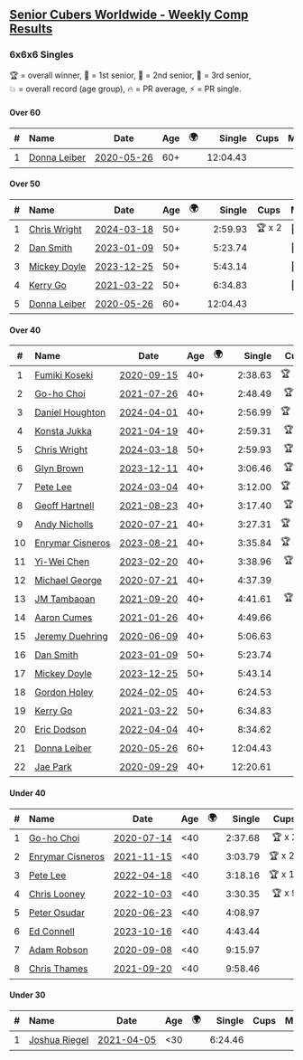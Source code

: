 <style>table {white-space: nowrap;}</style>
<link rel="stylesheet" type="text/css" href="/scw-comp/css/flags.css" />

## [Senior Cubers Worldwide - Weekly Comp Results](/scw-comp/results/)
### 6x6x6 Singles

<span style="white-space: nowrap;">🏆 = overall winner</span>, <span style="white-space: nowrap;">🥇 = 1st senior</span>, <span style="white-space: nowrap;">🥈 = 2nd senior</span>, <span style="white-space: nowrap;">🥉 = 3rd senior</span>, <span style="white-space: nowrap;">💥 = overall record (age group)</span>, <span style="white-space: nowrap;">🔥 = PR average</span>, <span style="white-space: nowrap;">⚡ = PR single</span>.

#### Over 60

| # | Name | Date | Age | 🌍 | Single | Cups | Medals | Achievements | Video |
| :--: | :-- | :--: | :--: | :--: | --: | :--: | :-- | :-- | :-- |
| 1 | [Donna Leiber](../../persons/donna_leiber/666.md) | [2020-05-26](../../results/2020-05-26/666.md) | 60+ | <i class="flag flag-US" /> | 12:04.43 |  |  | 💥 x 3, ⚡ x 3 | [Desktop](https://www.facebook.com/events/637852836799991/permalink/640054709913137) / [Mobile](https://m.facebook.com/events/637852836799991?view=permalink&id=640054709913137) |

#### Over 50

| # | Name | Date | Age | 🌍 | Single | Cups | Medals | Achievements | Video |
| :--: | :-- | :--: | :--: | :--: | --: | :--: | :-- | :-- | :-- |
| 1 | [Chris Wright](../../persons/chris_wright/666.md) | [2024-03-18](../../results/2024-03-18/666.md) | 50+ | <i class="flag flag-GB" /> | 2:59.93 | 🏆 x 2 | 🥇 x 2, 🥈 x 3 | 💥 x 3, 🔥 x 2, ⚡ x 3 | [Desktop](https://www.facebook.com/events/386186517521787/permalink/392243636916075) / [Mobile](https://m.facebook.com/events/386186517521787?view=permalink&id=392243636916075) |
| 2 | [Dan Smith](../../persons/dan_smith/666.md) | [2023-01-09](../../results/2023-01-09/666.md) | 50+ | <i class="flag flag-US" /> | 5:23.74 |  | 🥇 x 5, 🥈 x 3, 🥉 x 7 | 💥 x 1, 🔥 x 1, ⚡ x 2 | [Desktop](https://www.facebook.com/events/1531132474062600/permalink/1536035993572248) / [Mobile](https://m.facebook.com/events/1531132474062600?view=permalink&id=1536035993572248) |
| 3 | [Mickey Doyle](../../persons/mickey_doyle/666.md) | [2023-12-25](../../results/2023-12-25/666.md) | 50+ | <i class="flag flag-US" /> | 5:43.14 |  | 🥇 x 2, 🥈 x 2, 🥉 x 1 | ⚡ x 4 | [Desktop](https://www.facebook.com/events/349610014457902/permalink/356702320415338) / [Mobile](https://m.facebook.com/events/349610014457902?view=permalink&id=356702320415338) |
| 4 | [Kerry Go](../../persons/kerry_go/666.md) | [2021-03-22](../../results/2021-03-22/666.md) | 50+ | <i class="flag flag-US" /> | 6:34.83 |  | 🥈 x 1 | ⚡ x 1 | [Desktop](https://www.facebook.com/events/2537500386546221/permalink/2547152288914364) / [Mobile](https://m.facebook.com/events/2537500386546221?view=permalink&id=2547152288914364) |
| 5 | [Donna Leiber](../../persons/donna_leiber/666.md) | [2020-05-26](../../results/2020-05-26/666.md) | 60+ | <i class="flag flag-US" /> | 12:04.43 |  |  | 💥 x 3, ⚡ x 3 | [Desktop](https://www.facebook.com/events/637852836799991/permalink/640054709913137) / [Mobile](https://m.facebook.com/events/637852836799991?view=permalink&id=640054709913137) |

#### Over 40

| # | Name | Date | Age | 🌍 | Single | Cups | Medals | Achievements | Video |
| :--: | :-- | :--: | :--: | :--: | --: | :--: | :-- | :-- | :-- |
| 1 | [Fumiki Koseki](../../persons/fumiki_koseki/666.md) | [2020-09-15](../../results/2020-09-15/666.md) | 40+ | <i class="flag flag-JP" /> | 2:38.63 | 🏆 x 24 | 🥇 x 24 | 💥 x 2, 🔥 x 2, ⚡ x 2 | [Desktop](https://www.facebook.com/events/655903882008117/permalink/659480474983791) / [Mobile](https://m.facebook.com/events/655903882008117?view=permalink&id=659480474983791) |
| 2 | [Go-ho Choi](../../persons/go_ho_choi/666.md) | [2021-07-26](../../results/2021-07-26/666.md) | 40+ | <i class="flag flag-KR" /> | 2:48.49 | 🏆 x 2 | 🥇 x 1 | 💥 x 1, 🔥 x 2, ⚡ x 2 | [Desktop](https://www.facebook.com/events/210838191047415/permalink/220841146713786) / [Mobile](https://m.facebook.com/events/210838191047415?view=permalink&id=220841146713786) |
| 3 | [Daniel Houghton](../../persons/daniel_houghton/666.md) | [2024-04-01](../../results/2024-04-01/666.md) | 40+ | <i class="flag flag-CH" /> | 2:56.99 | 🏆 x 29 | 🥇 x 33, 🥈 x 2, 🥉 x 2 | 🔥 x 9, ⚡ x 11 | [Desktop](https://www.facebook.com/events/3767623586842150/permalink/3774969149440927) / [Mobile](https://m.facebook.com/events/3767623586842150?view=permalink&id=3774969149440927) |
| 4 | [Konsta Jukka](../../persons/konsta_jukka/666.md) | [2021-04-19](../../results/2021-04-19/666.md) | 40+ | <i class="flag flag-FI" /> | 2:59.31 | 🏆 x 2 | 🥇 x 4, 🥈 x 7 | 🔥 x 7, ⚡ x 5 | [Desktop](https://www.facebook.com/events/1009195762821458/permalink/1017253955348972) / [Mobile](https://m.facebook.com/events/1009195762821458?view=permalink&id=1017253955348972) |
| 5 | [Chris Wright](../../persons/chris_wright/666.md) | [2024-03-18](../../results/2024-03-18/666.md) | 50+ | <i class="flag flag-GB" /> | 2:59.93 | 🏆 x 2 | 🥇 x 2, 🥈 x 3 | 💥 x 3, 🔥 x 2, ⚡ x 3 | [Desktop](https://www.facebook.com/events/386186517521787/permalink/392243636916075) / [Mobile](https://m.facebook.com/events/386186517521787?view=permalink&id=392243636916075) |
| 6 | [Glyn Brown](../../persons/glyn_brown/666.md) | [2023-12-11](../../results/2023-12-11/666.md) | 40+ | <i class="flag flag-GB" /> | 3:06.46 | 🏆 x 3 | 🥇 x 4, 🥈 x 11, 🥉 x 1 | 🔥 x 7, ⚡ x 5 | [Desktop](https://www.facebook.com/events/101679999707522/permalink/106787705863418) / [Mobile](https://m.facebook.com/events/101679999707522?view=permalink&id=106787705863418) |
| 7 | [Pete Lee](../../persons/pete_lee/666.md) | [2024-03-04](../../results/2024-03-04/666.md) | 40+ | <i class="flag flag-GB" /> | 3:12.00 | 🏆 x 12 | 🥈 x 1, 🥉 x 1 | 🔥 x 14, ⚡ x 20 | [Desktop](https://www.facebook.com/events/3564311457163699/permalink/3569724523289059) / [Mobile](https://m.facebook.com/events/3564311457163699?view=permalink&id=3569724523289059) |
| 8 | [Geoff Hartnell](../../persons/geoff_hartnell/666.md) | [2021-08-23](../../results/2021-08-23/666.md) | 40+ | <i class="flag flag-GB" /> | 3:17.40 | 🏆 x 4 | 🥇 x 20, 🥈 x 25, 🥉 x 2 | 🔥 x 6, ⚡ x 5 | [Desktop](https://www.facebook.com/events/1108693076205590/permalink/1116401015434796) / [Mobile](https://m.facebook.com/events/1108693076205590?view=permalink&id=1116401015434796) |
| 9 | [Andy Nicholls](../../persons/andy_nicholls/666.md) | [2020-07-21](../../results/2020-07-21/666.md) | 40+ | <i class="flag flag-GB" /> | 3:27.31 | 🏆 x 11 | 🥇 x 12, 🥈 x 1 | 💥 x 5, 🔥 x 2, ⚡ x 4 | [Desktop](https://www.facebook.com/events/3081159145282455/permalink/3081819258549777) / [Mobile](https://m.facebook.com/events/3081159145282455?view=permalink&id=3081819258549777) |
| 10 | [Enrymar Cisneros](../../persons/enrymar_cisneros/666.md) | [2023-08-21](../../results/2023-08-21/666.md) | 40+ | <i class="flag flag-VE" /> | 3:35.84 | 🏆 x 20 | 🥈 x 1 | 🔥 x 11, ⚡ x 10 | [Desktop](https://www.facebook.com/events/605466225085334/permalink/608413468123943) / [Mobile](https://m.facebook.com/events/605466225085334?view=permalink&id=608413468123943) |
| 11 | [Yi-Wei Chen](../../persons/yi_wei_chen/666.md) | [2023-02-20](../../results/2023-02-20/666.md) | 40+ | <i class="flag flag-TW" /> | 3:38.96 | 🏆 x 1 | 🥇 x 3, 🥈 x 7, 🥉 x 7 | 🔥 x 4, ⚡ x 10 | [Desktop](https://www.facebook.com/events/751205503064846/permalink/753027449549318) / [Mobile](https://m.facebook.com/events/751205503064846?view=permalink&id=753027449549318) |
| 12 | [Michael George](../../persons/michael_george/666.md) | [2020-07-21](../../results/2020-07-21/666.md) | 40+ | <i class="flag flag-GB" /> | 4:37.39 |  | 🥉 x 4 | ⚡ x 7 | [Desktop](https://www.facebook.com/michael.george.545/videos/10214016558128356) / [Mobile](https://m.facebook.com/michael.george.545/videos/10214016558128356) |
| 13 | [JM Tambaoan](../../persons/jm_tambaoan/666.md) | [2021-09-20](../../results/2021-09-20/666.md) | 40+ | <i class="flag flag-PH" /> | 4:41.61 | 🏆 x 3 | 🥇 x 3, 🥈 x 14, 🥉 x 3 | 🔥 x 4, ⚡ x 4 | [Desktop](https://www.facebook.com/events/4223726381008841/permalink/4268147889900023) / [Mobile](https://m.facebook.com/events/4223726381008841?view=permalink&id=4268147889900023) |
| 14 | [Aaron Cumes](../../persons/aaron_cumes/666.md) | [2021-01-26](../../results/2021-01-26/666.md) | 40+ | <i class="flag flag-GB" /> | 4:49.66 |  | 🥈 x 1, 🥉 x 5 | ⚡ x 4 | [Desktop](https://www.facebook.com/events/886756952081472/permalink/887647815325719) / [Mobile](https://m.facebook.com/events/886756952081472?view=permalink&id=887647815325719) |
| 15 | [Jeremy Duehring](../../persons/jeremy_duehring/666.md) | [2020-06-09](../../results/2020-06-09/666.md) | 40+ | <i class="flag flag-US" /> | 5:06.63 |  | 🥉 x 1 | ⚡ x 2 | [Desktop](https://www.facebook.com/jeremy.duehring/videos/10160093205957846) / [Mobile](https://m.facebook.com/jeremy.duehring/videos/10160093205957846) |
| 16 | [Dan Smith](../../persons/dan_smith/666.md) | [2023-01-09](../../results/2023-01-09/666.md) | 50+ | <i class="flag flag-US" /> | 5:23.74 |  | 🥇 x 5, 🥈 x 3, 🥉 x 7 | 💥 x 1, 🔥 x 1, ⚡ x 2 | [Desktop](https://www.facebook.com/events/1531132474062600/permalink/1536035993572248) / [Mobile](https://m.facebook.com/events/1531132474062600?view=permalink&id=1536035993572248) |
| 17 | [Mickey Doyle](../../persons/mickey_doyle/666.md) | [2023-12-25](../../results/2023-12-25/666.md) | 50+ | <i class="flag flag-US" /> | 5:43.14 |  | 🥇 x 2, 🥈 x 2, 🥉 x 1 | ⚡ x 4 | [Desktop](https://www.facebook.com/events/349610014457902/permalink/356702320415338) / [Mobile](https://m.facebook.com/events/349610014457902?view=permalink&id=356702320415338) |
| 18 | [Gordon Holey](../../persons/gordon_holey/666.md) | [2024-02-05](../../results/2024-02-05/666.md) | 40+ | <i class="flag flag-US" /> | 6:24.53 |  | 🥈 x 2 | ⚡ x 2 | [Desktop](https://www.facebook.com/766997877/videos/676886614657174) / [Mobile](https://m.facebook.com/766997877/videos/676886614657174) |
| 19 | [Kerry Go](../../persons/kerry_go/666.md) | [2021-03-22](../../results/2021-03-22/666.md) | 50+ | <i class="flag flag-US" /> | 6:34.83 |  | 🥈 x 1 | ⚡ x 1 | [Desktop](https://www.facebook.com/events/2537500386546221/permalink/2547152288914364) / [Mobile](https://m.facebook.com/events/2537500386546221?view=permalink&id=2547152288914364) |
| 20 | [Eric Dodson](../../persons/eric_dodson/666.md) | [2022-04-04](../../results/2022-04-04/666.md) | 40+ | <i class="flag flag-US" /> | 8:34.62 |  | 🥈 x 1 | ⚡ x 1 | [Desktop](https://www.facebook.com/events/405703218032158/permalink/413892857213194) / [Mobile](https://m.facebook.com/events/405703218032158?view=permalink&id=413892857213194) |
| 21 | [Donna Leiber](../../persons/donna_leiber/666.md) | [2020-05-26](../../results/2020-05-26/666.md) | 60+ | <i class="flag flag-US" /> | 12:04.43 |  |  | 💥 x 3, ⚡ x 3 | [Desktop](https://www.facebook.com/events/637852836799991/permalink/640054709913137) / [Mobile](https://m.facebook.com/events/637852836799991?view=permalink&id=640054709913137) |
| 22 | [Jae Park](../../persons/jae_park/666.md) | [2020-09-29](../../results/2020-09-29/666.md) | 40+ | <i class="flag flag-US" /> | 12:20.61 |  | 🥈 x 1 | ⚡ x 1 | [Desktop](https://www.facebook.com/events/427181104911253/permalink/430448351251195) / [Mobile](https://m.facebook.com/events/427181104911253?view=permalink&id=430448351251195) |

#### Under 40

| # | Name | Date | Age | 🌍 | Single | Cups | Medals | Achievements | Video |
| :--: | :-- | :--: | :--: | :--: | --: | :--: | :-- | :-- | :-- |
| 1 | [Go-ho Choi](../../persons/go_ho_choi/666.md) | [2020-07-14](../../results/2020-07-14/666.md) | <40 | <i class="flag flag-KR" /> | 2:37.68 | 🏆 x 2 | 🥇 x 1 | 💥 x 1, 🔥 x 2, ⚡ x 2 | [Desktop](https://www.facebook.com/events/2729568740635198/permalink/2730916483833757) / [Mobile](https://m.facebook.com/events/2729568740635198?view=permalink&id=2730916483833757) |
| 2 | [Enrymar Cisneros](../../persons/enrymar_cisneros/666.md) | [2021-11-15](../../results/2021-11-15/666.md) | <40 | <i class="flag flag-VE" /> | 3:03.79 | 🏆 x 20 | 🥈 x 1 | 🔥 x 11, ⚡ x 10 | [Desktop](https://www.facebook.com/events/1073199523496198/permalink/1081361166013367) / [Mobile](https://m.facebook.com/events/1073199523496198?view=permalink&id=1081361166013367) |
| 3 | [Pete Lee](../../persons/pete_lee/666.md) | [2022-04-18](../../results/2022-04-18/666.md) | <40 | <i class="flag flag-GB" /> | 3:18.16 | 🏆 x 12 | 🥈 x 1, 🥉 x 1 | 🔥 x 14, ⚡ x 20 | [Desktop](https://www.facebook.com/events/651121915952604/permalink/659239728474156) / [Mobile](https://m.facebook.com/events/651121915952604?view=permalink&id=659239728474156) |
| 4 | [Chris Looney](../../persons/chris_looney/666.md) | [2022-10-03](../../results/2022-10-03/666.md) | <40 | <i class="flag flag-US" /> | 3:30.35 | 🏆 x 9 |  | 🔥 x 4, ⚡ x 6 | [Desktop](https://www.facebook.com/chris.looney/videos/414746097295170) / [Mobile](https://m.facebook.com/chris.looney/videos/414746097295170) |
| 5 | [Peter Osudar](../../persons/peter_osudar/666.md) | [2020-06-23](../../results/2020-06-23/666.md) | <40 | <i class="flag flag-CA" /> | 4:08.97 |  |  | 🔥 x 1, ⚡ x 1 | [Desktop](https://www.facebook.com/events/268636114456043/permalink/276193687033619) / [Mobile](https://m.facebook.com/events/268636114456043?view=permalink&id=276193687033619) |
| 6 | [Ed Connell](../../persons/ed_connell/666.md) | [2023-10-16](../../results/2023-10-16/666.md) | <40 | <i class="flag flag-IE" /> | 4:43.44 |  |  | 🔥 x 1, ⚡ x 4 | [Desktop](https://www.facebook.com/events/754076313399498/permalink/763246285815834) / [Mobile](https://m.facebook.com/events/754076313399498?view=permalink&id=763246285815834) |
| 7 | [Adam Robson](../../persons/adam_robson/666.md) | [2020-09-08](../../results/2020-09-08/666.md) | <40 | <i class="flag flag-GB" /> | 9:15.97 |  |  | ⚡ x 1 | [Desktop](https://www.facebook.com/100005428097972/videos/1462603357263920) / [Mobile](https://m.facebook.com/100005428097972/videos/1462603357263920) |
| 8 | [Chris Thames](../../persons/chris_thames/666.md) | [2021-09-20](../../results/2021-09-20/666.md) | <40 | <i class="flag flag-US" /> | 9:58.46 |  |  | ⚡ x 1 | [Desktop](https://www.facebook.com/events/4223726381008841/permalink/4243290692385743) / [Mobile](https://m.facebook.com/events/4223726381008841?view=permalink&id=4243290692385743) |

#### Under 30

| # | Name | Date | Age | 🌍 | Single | Cups | Medals | Achievements | Video |
| :--: | :-- | :--: | :--: | :--: | --: | :--: | :-- | :-- | :-- |
| 1 | [Joshua Riegel](../../persons/joshua_riegel/666.md) | [2021-04-05](../../results/2021-04-05/666.md) | <30 | <i class="flag flag-US" /> | 6:24.46 |  |  | ⚡ x 3 | [Desktop](https://www.facebook.com/events/2619499895016321/permalink/2625678607731783) / [Mobile](https://m.facebook.com/events/2619499895016321?view=permalink&id=2625678607731783) |


<!-- Global site tag (gtag.js) - Google Analytics -->
<script async src="https://www.googletagmanager.com/gtag/js?id=UA-86348435-3"></script>
<script>window.dataLayer = window.dataLayer || []; function gtag() {dataLayer.push(arguments);} gtag('js', new Date()); gtag('config', 'UA-86348435-3');</script>
